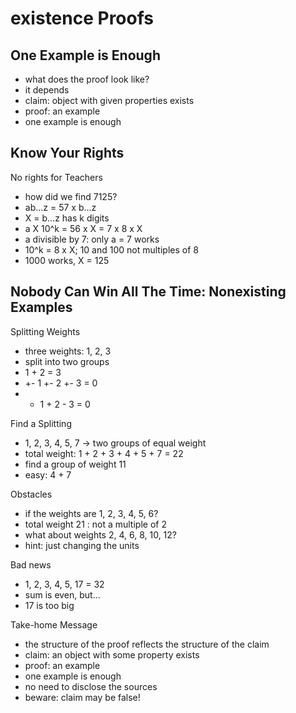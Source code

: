 existence Proofs
===========

One Example is Enough
--------

* what does the proof look like?
* it depends 
* claim: object with given properties exists
* proof: an example
* one example is enough

Know Your Rights
-----------

No rights for Teachers
* how did we find 7125?
* ab...z = 57 x b...z
* X = b...z has k digits
* a X 10^k = 56 x X = 7 x 8 x X
* a divisible by 7: only a = 7 works
* 10^k = 8 x X; 10 and 100 not multiples of 8
* 1000 works, X = 125

Nobody Can Win All The Time: Nonexisting Examples
-----------
Splitting Weights
* three weights: 1, 2, 3
* split into two groups
* 1 + 2 = 3
* +- 1 +- 2 +- 3 = 0
* + 1 + 2 - 3 = 0

Find a Splitting
* 1, 2, 3, 4, 5, 7 -> two groups of equal weight
* total weight: 1 + 2 + 3 + 4 + 5 + 7 = 22
* find a group of weight 11
* easy: 4 + 7

Obstacles
* if the weights are 1, 2, 3, 4, 5, 6?
* total weight 21 : not a multiple of 2
* what about weights 2, 4, 6, 8, 10, 12?
* hint: just changing the units

Bad news
* 1, 2, 3, 4, 5, 17 = 32
* sum is even, but...
* 17 is too big

Take-home Message
* the structure of the proof reflects the structure of the claim
* claim: an object with some property exists
* proof: an example
* one example is enough
* no need to disclose the sources
* beware: claim may be false!






